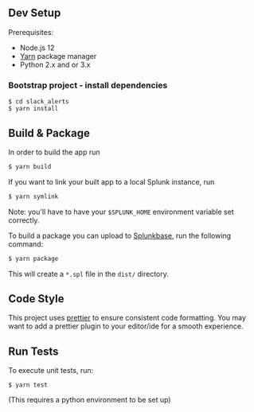 ## Dev Setup

Prerequisites:

-   Node.js 12
-   [Yarn](https://yarnpkg.com/) package manager
-   Python 2.x and or 3.x

### Bootstrap project - install dependencies

```
$ cd slack_alerts
$ yarn install
```

## Build & Package

In order to build the app run

```sh
$ yarn build
```

If you want to link your built app to a local Splunk instance, run

```sh
$ yarn symlink
```

Note: you'll have to have your `$SPLUNK_HOME` environment variable set correctly.

To build a package you can upload to [Splunkbase](http://splunkbase.com/), run the following command:

```sh
$ yarn package
```

This will create a `*.spl` file in the `dist/` directory.

## Code Style

This project uses [prettier](https://github.com/prettier/prettier) to ensure consistent code formatting. You may want to add a prettier plugin to your editor/ide for a smooth experience.

## Run Tests

To execute unit tests, run:

```sh-session
$ yarn test
```

(This requires a python environment to be set up)